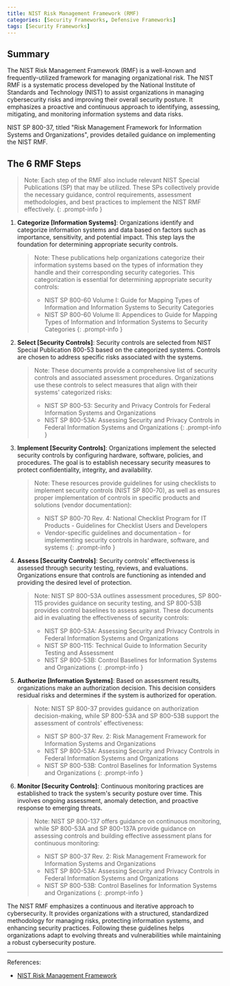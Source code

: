 ```yaml
---
title: NIST Risk Management Framework (RMF)
categories: [Security Frameworks, Defensive Frameworks]
tags: [Security Frameworks]
---
```


## Summary

The NIST Risk Management Framework (RMF) is a well-known and frequently-utilized framework for managing organizational risk. The NIST RMF is a systematic process developed by the National Institute of Standards and Technology (NIST) to assist organizations in managing cybersecurity risks and improving their overall security posture. It emphasizes a proactive and continuous approach to identifying, assessing, mitigating, and monitoring information systems and data risks. 

NIST SP 800-37, titled "Risk Management Framework for Information Systems and Organizations", provides detailed guidance on implementing the NIST RMF. 

## The 6 RMF Steps

> Note: Each step of the RMF also include relevant NIST Special Publications (SP) that may be utilized. These SPs collectively provide the necessary guidance, control requirements, assessment methodologies, and best practices to implement the NIST RMF effectively. 
   {: .prompt-info }

1. __Categorize [Information Systems]__:
   Organizations identify and categorize information systems and data based on factors such as importance, sensitivity, and potential impact. This step lays the foundation for determining appropriate security controls.

   > Note: These publications help organizations categorize their information systems based on the types of information they handle and their corresponding security categories. This categorization is essential for determining appropriate security controls:
   > * NIST SP 800-60 Volume I: Guide for Mapping Types of Information and Information Systems to Security Categories
   > * NIST SP 800-60 Volume II: Appendices to Guide for Mapping Types of Information and Information Systems to Security Categories 
   {: .prompt-info }

2. __Select [Security Controls]__:
   Security controls are selected from NIST Special Publication 800-53 based on the categorized systems.
   Controls are chosen to address specific risks associated with the systems.

   > Note: These documents provide a comprehensive list of security controls and associated assessment procedures. Organizations use these controls to select measures that align with their systems' categorized risks:
   > * NIST SP 800-53: Security and Privacy Controls for Federal Information Systems and Organizations
   > * NIST SP 800-53A: Assessing Security and Privacy Controls in Federal Information Systems and Organizations 
   {: .prompt-info }

3. __Implement [Security Controls]__:
   Organizations implement the selected security controls by configuring hardware, software, policies, and procedures.
   The goal is to establish necessary security measures to protect confidentiality, integrity, and availability.

   > Note: These resources provide guidelines for using checklists to implement security controls (NIST SP 800-70), as well as ensures proper implementation of controls in specific products and solutions (vendor documentation):
   > * NIST SP 800-70 Rev. 4: National Checklist Program for IT Products - Guidelines for Checklist Users and Developers
   > * Vendor-specific guidelines and documentation - for implementing security controls in hardware, software, and systems
   {: .prompt-info }

4. __Assess [Security Controls]__:
   Security controls' effectiveness is assessed through security testing, reviews, and evaluations.
   Organizations ensure that controls are functioning as intended and providing the desired level of protection.

   > Note: NIST SP 800-53A outlines assessment procedures, SP 800-115 provides guidance on security testing, and SP 800-53B provides control baselines to assess against. These documents aid in evaluating the effectiveness of security controls:
   > * NIST SP 800-53A: Assessing Security and Privacy Controls in Federal Information Systems and Organizations
   > * NIST SP 800-115: Technical Guide to Information Security Testing and Assessment
   > * NIST SP 800-53B: Control Baselines for Information Systems and Organizations
   {: .prompt-info }

5. __Authorize [Information Systems]__:
   Based on assessment results, organizations make an authorization decision.
   This decision considers residual risks and determines if the system is authorized for operation.

   > Note: NIST SP 800-37 provides guidance on authorization decision-making, while SP 800-53A and SP 800-53B support the assessment of controls' effectiveness:
   > * NIST SP 800-37 Rev. 2: Risk Management Framework for Information Systems and Organizations
   > * NIST SP 800-53A: Assessing Security and Privacy Controls in Federal Information Systems and Organizations
   > * NIST SP 800-53B: Control Baselines for Information Systems and Organizations
   {: .prompt-info }

6. __Monitor [Security Controls]__:
   Continuous monitoring practices are established to track the system's security posture over time.
   This involves ongoing assessment, anomaly detection, and proactive response to emerging threats.

   > Note: NIST SP 800-137 offers guidance on continuous monitoring, while SP 800-53A and SP 800-137A provide guidance on assessing controls and building effective assessment plans for continuous monitoring:
   > * NIST SP 800-37 Rev. 2: Risk Management Framework for Information Systems and Organizations
   > * NIST SP 800-53A: Assessing Security and Privacy Controls in Federal Information Systems and Organizations
   > * NIST SP 800-53B: Control Baselines for Information Systems and Organizations
   {: .prompt-info }

The NIST RMF emphasizes a continuous and iterative approach to cybersecurity. It provides organizations with a structured, standardized methodology for managing risks, protecting information systems, and enhancing security practices. Following these guidelines helps organizations adapt to evolving threats and vulnerabilities while maintaining a robust cybersecurity posture.

---

References:
* [NIST Risk Management Framework](https://csrc.nist.gov/projects/risk-management/about-rmf)
